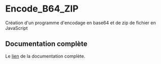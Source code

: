 # Encode_B64_ZIP

<!-- ![dangerzone](https://github.com/RexT2507/Encode_B64_ZIP/blob/master/documentation/Encodage-base64-zip/docs/img/dangerzone.jpg) -->

Création d'un programme d'encodage en base64 et de zip de fichier en JavaScript

## Documentation complète

Le [lien](https://rext2507.github.io/Encode_B64_ZIP/) de la documentation complète.
